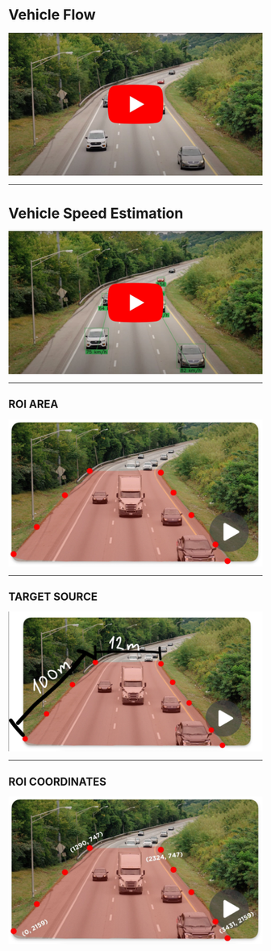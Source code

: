 # Vehicle Flow

[![Vehicle-Flow-Video](https://github.com/kemalkilicaslan/Vehicle-Speed-Estimation/blob/main/Vehicle-Flow-Video.webp)](https://www.youtube.com/watch?v=HEvLixqA1zM)
___
# Vehicle Speed Estimation

[![Vehicle-Speed-Estimation-Video](https://github.com/kemalkilicaslan/Vehicle-Speed-Estimation/blob/main/Vehicle-Speed-Estimation-Video.webp)](https://www.youtube.com/watch?v=9G9T-vCtaWA)
___
## ROI AREA
![VehicleSpeedCalculation1](https://github.com/kemalkilicaslan/Vehicle-Speed-Estimation/blob/main/VehicleSpeedCalculation1.jpg)
___
## TARGET SOURCE
![VehicleSpeedCalculation2](https://github.com/kemalkilicaslan/Vehicle-Speed-Estimation/blob/main/VehicleSpeedCalculation2.jpg)
___
## ROI COORDINATES
![VehicleSpeedCalculation3](https://github.com/kemalkilicaslan/Vehicle-Speed-Estimation/blob/main/VehicleSpeedCalculation3.jpg)